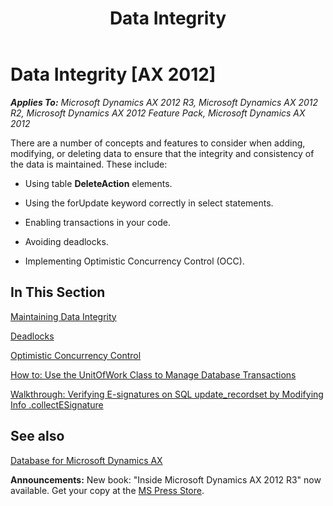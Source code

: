 ﻿---
title: Data Integrity
TOCTitle: Data Integrity
ms:assetid: ced8e66f-6950-40a4-8822-a3185259ff03
ms:mtpsurl: https://msdn.microsoft.com/en-us/library/Bb395118(v=AX.60)
ms:contentKeyID: 35251758
ms.date: 05/18/2015
mtps_version: v=AX.60
---

# Data Integrity [AX 2012]


_**Applies To:** Microsoft Dynamics AX 2012 R3, Microsoft Dynamics AX 2012 R2, Microsoft Dynamics AX 2012 Feature Pack, Microsoft Dynamics AX 2012_

There are a number of concepts and features to consider when adding, modifying, or deleting data to ensure that the integrity and consistency of the data is maintained. These include:

  - Using table **DeleteAction** elements.

  - Using the forUpdate keyword correctly in select statements.

  - Enabling transactions in your code.

  - Avoiding deadlocks.

  - Implementing Optimistic Concurrency Control (OCC).

## In This Section

[Maintaining Data Integrity](maintaining-data-integrity.md)

[Deadlocks](deadlocks.md)

[Optimistic Concurrency Control](optimistic-concurrency-control.md)

[How to: Use the UnitOfWork Class to Manage Database Transactions](how-to-use-the-unitofwork-class-to-manage-database-transactions.md)

[Walkthrough: Verifying E-signatures on SQL update\_recordset by Modifying Info .collectESignature](walkthrough-verifying-e-signatures-on-sql-update-recordset-by-modifying-info-collectesignature.md)

## See also

[Database for Microsoft Dynamics AX](database-for-microsoft-dynamics-ax.md)

  
**Announcements:** New book: "Inside Microsoft Dynamics AX 2012 R3" now available. Get your copy at the [MS Press Store](https://www.microsoftpressstore.com/store/inside-microsoft-dynamics-ax-2012-r3-9780735685109).

